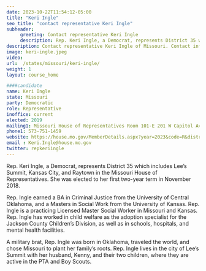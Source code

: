 ```yaml
---
date: 2023-10-22T11:54:12-05:00
title: "Keri Ingle"
seo_title: "contact representative Keri Ingle"
subheader:
     greeting: Contact representative Keri Ingle
     description: Rep. Keri Ingle, a Democrat, represents District 35 which includes Lee’s Summit, Kansas City, and Raytown in the Missouri House of Representatives. She was elected to her first two-year term in November 2018.
description: Contact representative Keri Ingle of Missouri. Contact information for Keri Ingle includes email address, phone number, and mailing address.
image: keri-ingle.jpeg
video:
url:  /states/missouri/keri-ingle/
weight: 1
layout: course_home

####candidate
name: Keri Ingle
state: Missouri
party: Democratic
role: Representative
inoffice: current
elected: 2019
mailing1: Missouri House of Representatives Room 101-E 201 W Capitol Ave Jefferson City, MO 65101
phone1: 573-751-1459
website: https://house.mo.gov/MemberDetails.aspx?year=2023&code=R&district=035/
email : Keri.Ingle@house.mo.gov
twitter: repkeriingle
---
```


Rep. Keri Ingle, a Democrat, represents District 35 which includes Lee’s Summit, Kansas City, and Raytown in the Missouri House of Representatives. She was elected to her first two-year term in November 2018.

Rep. Ingle earned a BA in Criminal Justice from the University of Central Oklahoma, and a Masters in Social Work from the University of Kansas. Rep. Ingle is a practicing Licensed Master Social Worker in Missouri and Kansas. Rep. Ingle has worked in child welfare as the adoption specialist for the Jackson County Children’s Division, as well as in schools, hospitals, and mental health facilities.

A military brat, Rep. Ingle was born in Oklahoma, traveled the world, and chose Missouri to plant her family’s roots. Rep. Ingle lives in the city of Lee’s Summit with her husband, Kenny, and their two children, where they are active in the PTA and Boy Scouts.
